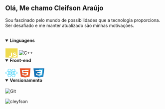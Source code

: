 <h2> Olá, Me chamo Cleifson Araújo </h2>

Sou fascinado pelo mundo de possibilidades que a tecnologia proporciona. Ser desafiado e me manter atualizado são minhas motivações.

<br>
<details open>
<summary>
  <strong>Linguagens</strong>
</summary>
<br>

  <img align="center" alt="Js" height="30" width="40" src="https://raw.githubusercontent.com/devicons/devicon/master/icons/javascript/javascript-plain.svg">  
  <img align="center" alt="C++" height="35" width="35" src="https://cdn.jsdelivr.net/gh/devicons/devicon/icons/cplusplus/cplusplus-original.svg" />
</details>

<details open>
<summary>
  <strong>Front-end</strong>
</summary>
<br>

  <img align="center" alt="React" height="30" width="40" src="https://raw.githubusercontent.com/devicons/devicon/master/icons/react/react-original.svg">
  <img align="center" alt="HTML" height="30" width="40" src="https://raw.githubusercontent.com/devicons/devicon/master/icons/html5/html5-original.svg">
  <img align="center" alt="CSS" height="30" width="40" src="https://raw.githubusercontent.com/devicons/devicon/master/icons/css3/css3-original.svg">

</details>

<details open>
<summary>
  <strong>Versionamento</strong>
</summary>
<br>
  
  <img align="center" alt="Git" height="30" width="40" src="https://cdn.jsdelivr.net/gh/devicons/devicon/icons/git/git-original.svg" />
                          
</details>

<p><img align="center" src="https://github-readme-stats.vercel.app/api/top-langs?username=cleyfson&show_icons=true&locale=en&layout=compact" alt="cleyfson" /></p>
